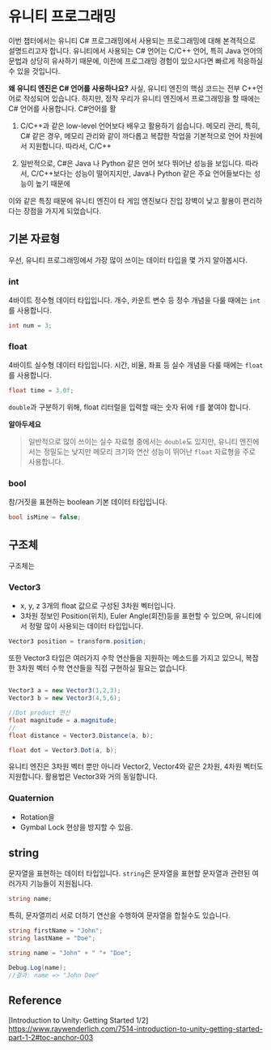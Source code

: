 # 유니티 프로그래밍
이번 챕터에서는 유니티 C# 프로그래밍에서 사용되는 프로그래밍에 대해 본격적으로 설명드리고자 합니다. 유니티에서 사용되는 C# 언어는 C/C++ 언어, 특히 Java 언어의 문법과 상당히 유사하기 때문에, 이전에 프로그래밍 경험이 있으시다면 빠르게 적응하실 수 있을 것입니다.


**왜 유니티 엔진은 C# 언어를 사용하나요?**
사실, 유니티 엔진의 핵심 코드는 전부 C++언어로 작성되어 있습니다. 하지만, 정작 우리가 유니티 엔진에서 프로그래밍을 할 때에는 C# 언어를 사용합니다. C#언어를 활


1. C/C++과 같은 low-level 언어보다 배우고 활용하기 쉽습니다.
메모리 관리,
특히, C# 같은 경우,  메모리 관리와 같이 까다롭고 복잡한 작업을 기본적으로 언어 차원에서 지원합니다. 따라서, C/C++

2. 일반적으로, C#은 Java 나 Python 같은 언어 보다 뛰어난 성능을 보입니다.
따라서, C/C++보다는 성능이 떨어지지만, Java나 Python 같은 주요 언어들보다는 성능이 높기 때문에

이와 같은 특징 때문에 유니티 엔진이 타 게임 엔진보다 진입 장벽이 낮고 활용이 편리하다는 장점을 가지게 되었습니다.



## 기본 자료형
우선, 유니티 프로그래밍에서 가장 많이 쓰이는 데이터 타입을 몇 가지 알아봅시다.


### int
4바이트 정수형 데이터 타입입니다. 개수, 카운트 변수 등 정수 개념을 다룰 때에는 `int`를 사용합니다.
```cs
int num = 3;
```

### float
4바이트 실수형 데이터 타입입니다. 시간, 비율, 좌표 등 실수 개념을 다룰 때에는 `float`를 사용합니다.

```cs
float time = 3.0f;
```
`double`과 구분하기 위해, float 리터럴을 입력할 때는 숫자 뒤에 `f`를 붙여야 합니다.

**알아두세요**
>일반적으로 많이 쓰이는 실수 자료형 중에서는 `double`도 있지만, 유니티 엔진에서는 정밀도는 낮지만 메모리 크기와 연산 성능이 뛰어난 `float` 자료형을 주로 사용합니다.


### bool
참/거짓을 표현하는 boolean 기본 데이터 타입입니다.

```cs
bool isMine = false;
```

## 구조체

구조체는

### Vector3
- x, y, z 3개의 float 값으로 구성된 3차원 벡터입니다.
- 3차원 정보인 Position(위치), Euler Angle(회전)등을 표현할 수 있으며, 유니티에서 정말 많이 사용되는 데이터 타입입니다.
```cs
Vector3 position = transform.position;
```

또한 Vector3 타입은 여러가지 수학 연산들을 지원하는 메소드를 가지고 있으니, 복잡한 3차원 벡터 수학 연산들을 직접 구현하실 필요는 없습니다.

```cs

Vector3 a = new Vector3(1,2,3);
Vector3 b = new Vector3(4,5,6);

//Dot product 연산
float magnitude = a.magnitude;
//
float distance = Vector3.Distance(a, b);

float dot = Vector3.Dot(a, b);
```


유니티 엔진은 3차원 벡터 뿐만 아니라 Vector2, Vector4와 같은 2차원, 4차원 벡터도 지원합니다. 활용법은 Vector3와 거의 동일합니다.


### Quaternion
- Rotation을
- Gymbal Lock 현상을 방지할 수 있음.




## string
문자열을 표현하는 데이터 타입입니다. `string`은 문자열을 표현할 문자열과 관련된 여러가지 기능들이 지원됩니다.

```cs
string name;
```


특히, 문자열끼리 서로 더하기 연산을 수행하여 문자열을 합칠수도 있습니다.
```cs
string firstName = "John";
string lastName = "Doe";

string name = "John" + " "+ "Doe";

Debug.Log(name);
//결과: name => "John Doe"
```



## Reference
[Introduction to Unity: Getting Started 1/2]
https://www.raywenderlich.com/7514-introduction-to-unity-getting-started-part-1-2#toc-anchor-003
